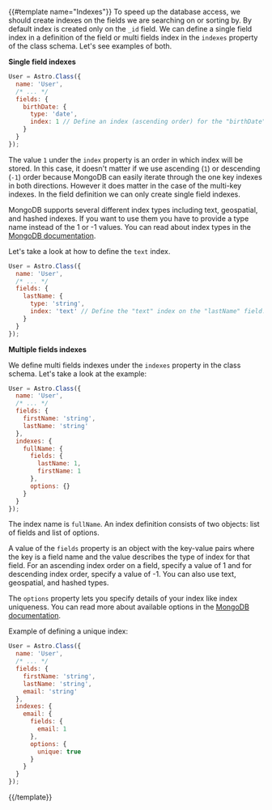 {{#template name="Indexes"}}
To speed up the database access, we should create indexes on the fields we are searching on or sorting by. By default index is created only on the `_id` field. We can define a single field index in a definition of the field or multi fields index in the `indexes` property of the class schema. Let's see examples of both.

**Single field indexes**

```js
User = Astro.Class({
  name: 'User',
  /* ... */
  fields: {
    birthDate: {
      type: 'date',
      index: 1 // Define an index (ascending order) for the "birthDate" field.
    }
  }
});
```

The value `1` under the `index` property is an order in which index will be stored. In this case, it doesn't matter if we use ascending (`1`) or descending (`-1`) order because MongoDB can easily iterate through the one key indexes in both directions. However it does matter in the case of the multi-key indexes. In the field definition we can only create single field indexes.

MongoDB supports several different index types including text, geospatial, and hashed indexes. If you want to use them you have to provide a type name instead of the 1 or -1 values. You can read about index types in the [MongoDB documentation](http://docs.mongodb.org/manual/reference/method/db.collection.createIndex/#db.collection.createIndex).

Let's take a look at how to define the `text` index.

```js
User = Astro.Class({
  name: 'User',
  /* ... */
  fields: {
    lastName: {
      type: 'string',
      index: 'text' // Define the "text" index on the "lastName" field.
    }
  }
});
```

**Multiple fields indexes**

We define multi fields indexes under the `indexes` property in the class schema. Let's take a look at the example:

```js
User = Astro.Class({
  name: 'User',
  /* ... */
  fields: {
    firstName: 'string',
    lastName: 'string'
  },
  indexes: {
    fullName: {
      fields: {
        lastName: 1,
        firstName: 1
      },
      options: {}
    }
  }
});
```

The index name is `fullName`. An index definition consists of two objects: list of fields and list of options.

A value of the `fields` property is an object with the key-value pairs where the key is a field name and the value describes the type of index for that field. For an ascending index order on a field, specify a value of 1 and for descending index order, specify a value of -1. You can also use text, geospatial, and hashed types.

The `options` property lets you specify details of your index like index uniqueness. You can read more about available options in the [MongoDB documentation](http://docs.mongodb.org/manual/reference/method/db.collection.createIndex/#ensureindex-options).

Example of defining a unique index:

```js
User = Astro.Class({
  name: 'User',
  /* ... */
  fields: {
    firstName: 'string',
    lastName: 'string',
    email: 'string'
  },
  indexes: {
    email: {
      fields: {
        email: 1
      },
      options: {
        unique: true
      }
    }
  }
});
```
{{/template}}
